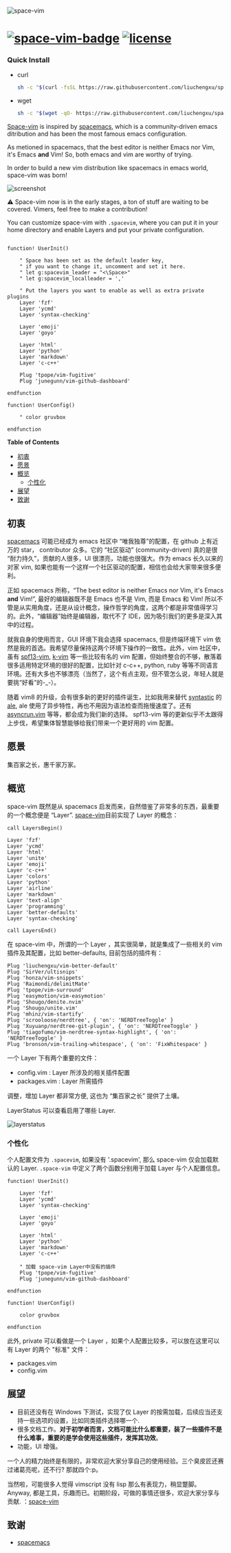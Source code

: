 ![space-vim](doc/img/space-vim.png)

[![space-vim-badge](https://cdn.rawgit.com/liuchengxu/space-vim/master/assets/space-vim-badge.svg)](https://github.com/liuchengxu/space-vim) [![license](https://cdn.rawgit.com/liuchengxu/space-vim/master/assets/license.svg)](https://raw.githubusercontent.com/liuchengxu/space-vim/master/LICENSE)
======================================


### Quick Install

- curl

    ```sh
    sh -c "$(curl -fsSL https://raw.githubusercontent.com/liuchengxu/space-vim/master/install.sh)"
    ```

- wget

    ```sh
    sh -c "$(wget -qO- https://raw.githubusercontent.com/liuchengxu/space-vim/master/install.sh)"
    ```

[Space-vim](https://github.com/liuchengxu/space-vim) is inspired by [spacemacs](https://github.com/syl20bnr/spacemacs), which is a community-driven emacs ditribution and has been the most famous emacs configuration.

As metioned in spacemacs, that the best editor is neither Emacs nor Vim, it's Emacs **and** Vim! So, both emacs and vim are worthy of trying.

In order to build a new vim distribution like spacemacs in emacs world, space-vim was born!

![screenshot](doc/img/screenshot.png)

:warning: Space-vim now is in the early stages, a ton of stuff are waiting to be covered. Vimers, feel free to make a contribution! 

You can customize space-vim with `.spacevim`, where you can put it in your home directory and enable Layers and put your private configuration.

```vim

function! UserInit()

    " Space has been set as the default leader key, 
    " if you want to change it, uncomment and set it here.
    " let g:spacevim_leader = "<\Space>"
    " let g:spacevim_localleader = ','

    " Put the layers you want to enable as well as extra private plugins
    Layer 'fzf'
    Layer 'ycmd'
    Layer 'syntax-checking'

    Layer 'emoji'
    Layer 'goyo'

    Layer 'html'
    Layer 'python'
    Layer 'markdown'
    Layer 'c-c++'

    Plug 'tpope/vim-fugitive'
    Plug 'junegunn/vim-github-dashboard'

endfunction

function! UserConfig()

    " color gruvbox

endfunction
```

**Table of Contents**

<!-- vim-markdown-toc GFM -->
* [初衷](#初衷)
* [愿景](#愿景)
* [概览](#概览)
    * [个性化](#个性化)
* [展望](#展望)
* [致谢](#致谢)

<!-- vim-markdown-toc -->


## 初衷

[spacemacs](https://github.com/syl20bnr/spacemacs) 可能已经成为 emacs 社区中 “唯我独尊”的配置，在 github 上有近万的 star， contributor 众多。它的 “社区驱动” (community-driven) 真的是很 “耐力持久”，贡献的人很多，UI 很漂亮，功能也很强大。作为 emacs 长久以来的对家 vim, 如果也能有一个这样一个社区驱动的配置，相信也会给大家带来很多便利。

正如 spacemacs 所称，“The best editor is neither Emacs nor Vim, it's Emacs **and** Vim!”, 最好的编辑器既不是 Emacs 也不是 Vim, 而是 Emacs 和 Vim! 所以不管是从实用角度，还是从设计概念，操作哲学的角度，这两个都是非常值得学习的。此外，“编辑器”始终是编辑器，取代不了 IDE，因为吸引我们的更多是深入其中的过程。

就我自身的使用而言，GUI 环境下我会选择 spacemacs, 但是终端环境下 vim 依然是我的首选。我希望尽量保持这两个环境下操作的一致性。此外，vim 社区中，虽有 [spf13-vim](https://github.com/spf13/spf13-vim), [k-vim](https://github.com/wklken/k-vim) 等一些比较有名的 vim 配置，但始终整合的不够，散落着很多适用特定环境的很好的配置，比如针对 c-c++, python, ruby 等等不同语言环境。还有大多也不够漂亮（当然了，这个有点主观，但不管怎么说，年轻人就是要挑“好看”的-_-）。

随着 vim8 的升级，会有很多新的更好的插件诞生，比如我用来替代 [syntastic](https://github.com/vim-syntastic/syntastic) 的 [ale](https://github.com/w0rp/ale), ale 使用了异步特性，再也不用因为语法检查而拖慢速度了。还有[asyncrun.vim](https://github.com/skywind3000/asyncrun.vim) 等等，都会成为我们新的选择。 spf13-vim 等的更新似乎不太跟得上步伐，希望集体智慧能够给我们带来一个更好用的 vim 配置。

## 愿景

集百家之长，惠千家万家。

## 概览

space-vim 既然是从 spacemacs 启发而来，自然借鉴了非常多的东西，最重要的一个概念便是 “Layer”. [space-vim](https://github.com/liuchengxu/space-vim)目前实现了 Layer 的概念：

```vim
call LayersBegin()

Layer 'fzf'
Layer 'ycmd'
Layer 'html'
Layer 'unite'
Layer 'emoji'
Layer 'c-c++'
Layer 'colors'
Layer 'python'
Layer 'airline'
Layer 'markdown'
Layer 'text-align'
Layer 'programming'
Layer 'better-defaults'
Layer 'syntax-checking'

call LayersEnd()
```

在 space-vim 中，所谓的一个 Layer ，其实很简单，就是集成了一些相关的 vim 插件及其配置，比如 better-defaults, 目前包括的插件有：

```vim
Plug 'liuchengxu/vim-better-default' 
Plug 'SirVer/ultisnips'
Plug 'honza/vim-snippets' 
Plug 'Raimondi/delimitMate' 
Plug 'tpope/vim-surround' 
Plug 'easymotion/vim-easymotion' 
Plug 'Shougo/denite.nvim' 
Plug 'Shougo/unite.vim' 
Plug 'mhinz/vim-startify' 
Plug 'scrooloose/nerdtree', { 'on': 'NERDTreeToggle' } 
Plug 'Xuyuanp/nerdtree-git-plugin', { 'on': 'NERDTreeToggle' } 
Plug 'tiagofumo/vim-nerdtree-syntax-highlight', { 'on': 'NERDTreeToggle' }
Plug 'bronson/vim-trailing-whitespace', { 'on': 'FixWhitespace' }
```

一个 Layer 下有两个重要的文件：

- config.vim : Layer 所涉及的相关插件配置
- packages.vim : Layer 所需插件

调整，增加 Layer 都非常方便, 这也为 “集百家之长” 提供了土壤。

LayerStatus 可以查看启用了哪些 Layer.

![layerstatus](doc/img/layerstatus.png)

### 个性化

个人配置文件为 `.spacevim`, 如果没有 '.spacevim', 那么 space-vim 仅会加载默认的 Layer. `.space-vim` 中定义了两个函数分别用于加载 Layer 与个人配置信息。

```vim
function! UserInit()

    Layer 'fzf'
    Layer 'ycmd'
    Layer 'syntax-checking'

    Layer 'emoji'
    Layer 'goyo'

    Layer 'html'
    Layer 'python'
    Layer 'markdown'
    Layer 'c-c++'

    " 加载 space-vim Layer中没有的插件
    Plug 'tpope/vim-fugitive'
    Plug 'junegunn/vim-github-dashboard'

endfunction

function! UserConfig()

    color gruvbox

endfunction
```


此外, private 可以看做是一个 Layer ，如果个人配置比较多，可以放在这里可以有 Layer 的两个 "标准" 文件：

- packages.vim
- config.vim

## 展望

- 目前还没有在 Windows 下测试，实现了仅 Layer 的按需加载，后续应当还支持一些选项的设置，比如同类插件选择哪一个.
- 很多文档工作。**对于初学者而言，文档可能比什么都重要，装了一些插件不是什么难事，重要的是学会使用这些插件，发挥其功效**。
- 功能，UI 增强。

一个人的精力始终是有限的，非常欢迎大家分享自己的使用经验。三个臭皮匠还赛过诸葛亮呢，还不行? 那就四个:p。

当然啦，可能很多人觉得 vimscript 没有 lisp 那么有表现力，稍显蹩脚。Anyway, 都是工具，乐趣而已。初期阶段，可做的事情还很多，欢迎大家分享与贡献. ：[space-vim](https://github.com/liuchengxu/space-vim)

## 致谢

- [spacemacs](https://github.com/syl20bnr/spacemacs) 
